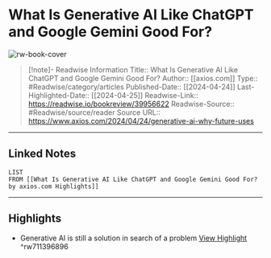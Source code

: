 # What Is Generative AI Like ChatGPT and Google Gemini Good For?

![rw-book-cover](https://readwise-assets.s3.amazonaws.com/media/uploaded_book_covers/profile_174804/1713928194698.jpg)
<br>
>[!note]- Readwise Information
>Title:: What Is Generative AI Like ChatGPT and Google Gemini Good For?
>Author:: [[axios.com]]
>Type:: #Readwise/category/articles
>Published-Date:: [[2024-04-24]]
>Last-Highlighted-Date:: [[2024-04-25]]
>Readwise-Link:: https://readwise.io/bookreview/39956622
>Readwise-Source:: #Readwise/source/reader
>Source URL:: https://www.axios.com/2024/04/24/generative-ai-why-future-uses
--- 

## Linked Notes
```dataview
LIST
FROM [[What Is Generative AI Like ChatGPT and Google Gemini Good For? by axios.com Highlights]]
```

---

## Highlights
- Generative AI is still a solution in search of a problem [View Highlight](https://readwise.io/open/711396896) ^rw711396896
